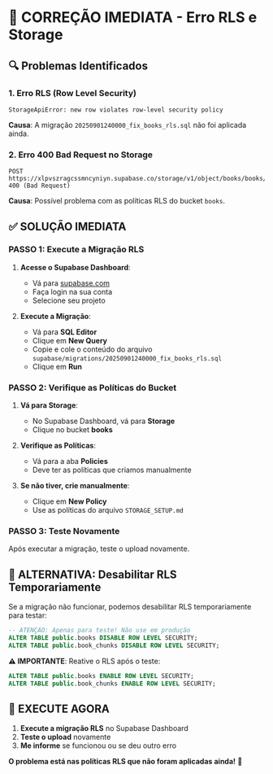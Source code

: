 # 🚨 CORREÇÃO IMEDIATA - Erro RLS e Storage

## 🔍 **Problemas Identificados**

### **1. Erro RLS (Row Level Security)**
```
StorageApiError: new row violates row-level security policy
```
**Causa**: A migração `20250901240000_fix_books_rls.sql` não foi aplicada ainda.

### **2. Erro 400 Bad Request no Storage**
```
POST https://xlpvszragcssmncyniyn.supabase.co/storage/v1/object/books/books/175...
400 (Bad Request)
```
**Causa**: Possível problema com as políticas RLS do bucket `books`.

## ✅ **SOLUÇÃO IMEDIATA**

### **PASSO 1: Execute a Migração RLS**

1. **Acesse o Supabase Dashboard**:
   - Vá para [supabase.com](https://supabase.com)
   - Faça login na sua conta
   - Selecione seu projeto

2. **Execute a Migração**:
   - Vá para **SQL Editor**
   - Clique em **New Query**
   - Copie e cole o conteúdo do arquivo `supabase/migrations/20250901240000_fix_books_rls.sql`
   - Clique em **Run**

### **PASSO 2: Verifique as Políticas do Bucket**

1. **Vá para Storage**:
   - No Supabase Dashboard, vá para **Storage**
   - Clique no bucket **books**

2. **Verifique as Políticas**:
   - Vá para a aba **Policies**
   - Deve ter as políticas que criamos manualmente

3. **Se não tiver, crie manualmente**:
   - Clique em **New Policy**
   - Use as políticas do arquivo `STORAGE_SETUP.md`

### **PASSO 3: Teste Novamente**

Após executar a migração, teste o upload novamente.

## 🔧 **ALTERNATIVA: Desabilitar RLS Temporariamente**

Se a migração não funcionar, podemos desabilitar RLS temporariamente para testar:

```sql
-- ATENÇÃO: Apenas para teste! Não use em produção
ALTER TABLE public.books DISABLE ROW LEVEL SECURITY;
ALTER TABLE public.book_chunks DISABLE ROW LEVEL SECURITY;
```

**⚠️ IMPORTANTE**: Reative o RLS após o teste:
```sql
ALTER TABLE public.books ENABLE ROW LEVEL SECURITY;
ALTER TABLE public.book_chunks ENABLE ROW LEVEL SECURITY;
```

## 🚀 **EXECUTE AGORA**

1. **Execute a migração RLS** no Supabase Dashboard
2. **Teste o upload** novamente
3. **Me informe** se funcionou ou se deu outro erro

**O problema está nas políticas RLS que não foram aplicadas ainda!** 🎯
